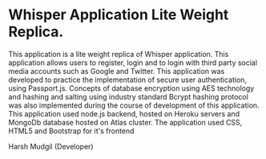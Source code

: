 # Whisper Application Lite Weight Replica.

This application is a lite weight replica of Whisper application. This application allows users to register, login and to login with third party social media accounts such as Google and Twitter. This application was developed to practice the implementation of secure user authentication, using Passport.js. Concepts of database encryption using AES technology and hashing and salting using industry standard Bcrypt hashing protocol was also implemented during the course of development of this application. This application used node.js backend, hosted on Heroku servers and MongoDb database hosted on Atlas cluster. The application used CSS, HTML5 and Bootstrap for it's frontend

Harsh Mudgil (Developer)
